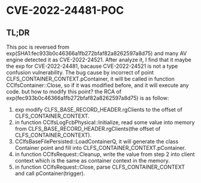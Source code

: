 # CVE-2022-24481-POC

## TL;DR
This poc is reversed from exp(SHA1:fec933b0c46366a1fb272bfaf82a8262597a8d75) and many AV engine detected it as CVE-2022-24521. After analyze it, I find that it maybe the exp for CVE-2022-24481, bacause CVE-2022-24521 is not a type confusion vulnerability.
The bug cause by incorrect of point CLFS_CONTAINER_CONTEXT.pContainer, it will be called in function CClfsContainer::Close, so if it was modified before, and it will execute any code. but how to modify this point?
the RCA of exp(fec933b0c46366a1fb272bfaf82a8262597a8d75) is as follow:
1. exp modify CLFS_BASE_RECORD_HEADER.rgClients to the offset of CLFS_CONTAINER_CONTEXT.
2. in function CClfsLogFcbPhysical::Initialize, read some value into memory from CLFS_BASE_RECORD_HEADER.rgClients(the offset of CLFS_CONTAINER_CONTEXT).
3. CClfsBaseFilePersisted::LoadContainerQ, it will generate the class Container point and fill into CLFS_CONTAINER_CONTEXT.pContainer.
4. in function CClfsRequest::Cleanup, write the value from step 2 into client context which is the same as container context in the memory.
5. in function CClfsRequest::Close, parse CLFS_CONTAINER_CONTEXT and call pContainer(trigger).
